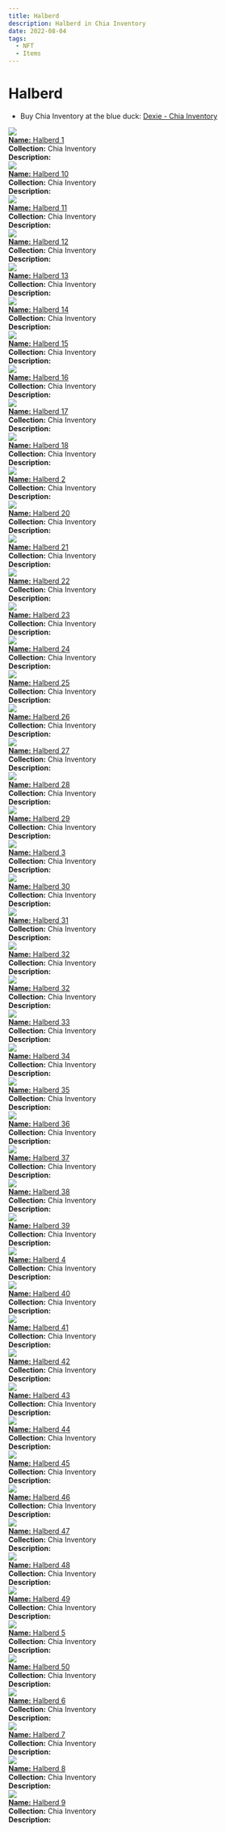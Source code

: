 ```yaml
---
title: Halberd
description: Halberd in Chia Inventory
date: 2022-08-04
tags:
  - NFT
  - Items
---
```


# Halberd

- Buy Chia Inventory at the blue duck: [Dexie - Chia Inventory](https://dexie.space/offers/col16fpva26fhdjp2echs3cr7c30gzl7qe67hu9grtsjcqldz354asjsyzp6wx/xch)

<div class="item_thumbnail_detail">
<img src="https://pnilv3h3e6pptmbrfc5aztyvpawi355sghd43ubwznhj6ga5hi.arweave.net/e1C67PsnnvmwMSi6DM8VeCyN97I-xx83QNstOnxgdOs"><br/>
<div><a href="https://www.spacescan.io/xch/coin/0x20c1b5d419b8c7bad9e513c779ccefde4df624f34eb85c4a49691b846d07d608"><strong>Name:</strong> Halberd 1</a></div>
<div><strong>Collection:</strong> Chia Inventory</div>
<div><strong>Description:</strong> </div>
</div>
<div class="item_thumbnail_detail">
<img src="https://vafw3esttqodxegj7b544rzz5bbkwc6umrevo4oqbbygwkqm.arweave.net/qAttklOc-HDuQyfh7zkc56EKrC9Rk--SVdx0AhwayoM"><br/>
<div><a href="https://www.spacescan.io/xch/coin/0xaafd5bc36b70f1b8ced175997d69615551bcf5bb297194f2beb39020f4ceb59e"><strong>Name:</strong> Halberd 10</a></div>
<div><strong>Collection:</strong> Chia Inventory</div>
<div><strong>Description:</strong> </div>
</div>
<div class="item_thumbnail_detail">
<img src="https://rzydim5jdvckrthjfkyiidv5zdtk3s5kt2wjim7jdeqghpie.arweave.net/jnA0M6kd_RKjM6SqwhA69yOaty6-qerJQz6RkgY70EM"><br/>
<div><a href="https://www.spacescan.io/xch/coin/0x2234a8c667a5852b096e598790498f9fcafe55fff4ca41c080de876d8b3457e2"><strong>Name:</strong> Halberd 11</a></div>
<div><strong>Collection:</strong> Chia Inventory</div>
<div><strong>Description:</strong> </div>
</div>
<div class="item_thumbnail_detail">
<img src="https://b7nvlomuhwm45koetsmnt4plyefrbf3xdq6foybeay2jbetv.arweave.net/D9tVuZQ9mc6pxJyY2fHrwQsQl-3ccPFdgJAY-0kJJ1A"><br/>
<div><a href="https://www.spacescan.io/xch/coin/0x3f2a956007c90acec4bdfd47511c2704bf3f7aab7c71f3f3cbbd0eb93d1fd20b"><strong>Name:</strong> Halberd 12</a></div>
<div><strong>Collection:</strong> Chia Inventory</div>
<div><strong>Description:</strong> </div>
</div>
<div class="item_thumbnail_detail">
<img src="https://t2pvsbu24qsmki6rgyyqr6h5cijfvaguqcuptqrw26x2gtu2ra.arweave.net/np9ZBprkJMUj0TYxCPj9EhJagNSAqPnCNtevo06ai_I"><br/>
<div><a href="https://www.spacescan.io/xch/coin/0x80551d96378df8a042e98c18a72969ba36acffe46f593dcf546560335bc53a98"><strong>Name:</strong> Halberd 13</a></div>
<div><strong>Collection:</strong> Chia Inventory</div>
<div><strong>Description:</strong> </div>
</div>
<div class="item_thumbnail_detail">
<img src="https://nekqyujpdjg4t2y3famgraex3fneplgu6gi7vagztgkpbzjz4u.arweave.net/aRUMUS8aTcnrGy-gYaICX2VpHrNTxkfqA2ZmU8OU55U"><br/>
<div><a href="https://www.spacescan.io/xch/coin/0x0bcba745ef1aae932519be3311a5d99a174cebf03dfbc2266c557d41da5b89b0"><strong>Name:</strong> Halberd 14</a></div>
<div><strong>Collection:</strong> Chia Inventory</div>
<div><strong>Description:</strong> </div>
</div>
<div class="item_thumbnail_detail">
<img src="https://s3mp3gxjf7wkitg2ggurlpmd43z2fdqfcyvahtpxiozftjpque.arweave.net/ltj9mukv7KRM2jGpFb2D5vOijgUWKgPN90OyWaXwo-c"><br/>
<div><a href="https://www.spacescan.io/xch/coin/0xe5f44fb5c6f158ccac7ccb00d215c80831a8b17db227b2875a08a3b9f984abec"><strong>Name:</strong> Halberd 15</a></div>
<div><strong>Collection:</strong> Chia Inventory</div>
<div><strong>Description:</strong> </div>
</div>
<div class="item_thumbnail_detail">
<img src="https://j44wbkjewwkcujo6opya2oxdjl3kbwdcagokq35ki6nhplia.arweave.net/TzlgqSS1-lCol3nPwDTrjSvag2GIBnKhvqke_ad60AI"><br/>
<div><a href="https://www.spacescan.io/xch/coin/0xd82312c010c6e7668c1a02ae81a2b0aea6670df5e697601518cf95f362e1f665"><strong>Name:</strong> Halberd 16</a></div>
<div><strong>Collection:</strong> Chia Inventory</div>
<div><strong>Description:</strong> </div>
</div>
<div class="item_thumbnail_detail">
<img src="https://o43lcwg32lbri4jnaktgg5yd3xfvomk6dug4zia3lnlllhqi.arweave.net/dzaxWNvSwxRxLQKmY3cD-3ct-XMV4dDcygG1tW-tZ4I"><br/>
<div><a href="https://www.spacescan.io/xch/coin/0x1dea1039d8da19f858c93ecc45b5ffd7a2a4d5c1d160241e957f0f6e03a044bd"><strong>Name:</strong> Halberd 17</a></div>
<div><strong>Collection:</strong> Chia Inventory</div>
<div><strong>Description:</strong> </div>
</div>
<div class="item_thumbnail_detail">
<img src="https://cz5xi5hr4wyhxlg22bgm7g2b62vy7tt4uac5o6icvqtx5iyx.arweave.net/Fnt0d_PHlsHus2tBMz5tB9quPznygBdd5AqwnfqMX-w"><br/>
<div><a href="https://www.spacescan.io/xch/coin/0x44827efc769a9e5444306891cc32d0c98a268569be963f7c4d11ec6369da9aed"><strong>Name:</strong> Halberd 18</a></div>
<div><strong>Collection:</strong> Chia Inventory</div>
<div><strong>Description:</strong> </div>
</div>
<div class="item_thumbnail_detail">
<img src="https://nmqqgax3lhenjgiguonkbyrrddo7rt4h4a7hs67ilp5loasv.arweave.net/-ayEDAvtZyNSZBqOaoOIxGN34z4fgPnl76Fv6tw-JVw"><br/>
<div><a href="https://www.spacescan.io/xch/coin/0x7d34d33ec7625676f52b405f6f969f624c7959c6992111591b4572b47c4cc918"><strong>Name:</strong> Halberd 2</a></div>
<div><strong>Collection:</strong> Chia Inventory</div>
<div><strong>Description:</strong> </div>
</div>
<div class="item_thumbnail_detail">
<img src="https://inodut2r2iislvyyorasn4ft4kt3w4ymawdi3zgwijrw62a.arweave.net/Q1w6T1HSESXXGHRBJvCz4_qe7cwwFho3k1-k_J-jb2g"><br/>
<div><a href="https://www.spacescan.io/xch/coin/0x7ae6da6c6d70078fbe1cc2e9eeaa27b1213288830565a7e4ac8bf8d8ca899505"><strong>Name:</strong> Halberd 20</a></div>
<div><strong>Collection:</strong> Chia Inventory</div>
<div><strong>Description:</strong> </div>
</div>
<div class="item_thumbnail_detail">
<img src="https://sscrshwngvyspizmb3ih7gyvbhzw5bebdbwkksqq7yswxmi2zbhq.arweave.net/lIUZHs01cSejLA7Qf5sVCfNuhIEYbKVKEP4la7EayE8"><br/>
<div><a href="https://www.spacescan.io/xch/coin/0x7f3840604639e98fc69a28542f8c38aa424cba7880d3680022884e75997e3178"><strong>Name:</strong> Halberd 21</a></div>
<div><strong>Collection:</strong> Chia Inventory</div>
<div><strong>Description:</strong> </div>
</div>
<div class="item_thumbnail_detail">
<img src="https://bxugcx4csnzwbrmziqy4iny7pcexvtbiaea4pnpqw4sgmlavilyq.arweave.net/DehhX4KTc2DFmUQxxDcfeIl6zCgBAce18LckZiwVQvE"><br/>
<div><a href="https://www.spacescan.io/xch/coin/0x37ddbb25b6314a3f30d9b12c566231a459adf2c5267862cc4b416bbef7d2ed18"><strong>Name:</strong> Halberd 22</a></div>
<div><strong>Collection:</strong> Chia Inventory</div>
<div><strong>Description:</strong> </div>
</div>
<div class="item_thumbnail_detail">
<img src="https://55soxpfforfzglpoaigqvwe7ajhqq64dsrqjg66pc52mf3h2.arweave.net/7-2TrvKV0S5Mt7gINCtifAk8Ie4OUYJN7_zxd0wuz6o"><br/>
<div><a href="https://www.spacescan.io/xch/coin/0x68528eff7e5ee1e8b073e462ac73d3f5459082f3f29ac1784d778bb20cc003dc"><strong>Name:</strong> Halberd 23</a></div>
<div><strong>Collection:</strong> Chia Inventory</div>
<div><strong>Description:</strong> </div>
</div>
<div class="item_thumbnail_detail">
<img src="https://4rydlhmtc6sdbouq4wav3gdrvabfvxbeln2ccwhrctun3cha.arweave.net/5H_A1nZMXpDC6k-OWBXZhxqAJa3CRbdCFY8RTo3Yj_g"><br/>
<div><a href="https://www.spacescan.io/xch/coin/0xb788ad02018eb3ed75e3555eb8d819f5aa1be0cafbfc80564effd0d46cb5e6b3"><strong>Name:</strong> Halberd 24</a></div>
<div><strong>Collection:</strong> Chia Inventory</div>
<div><strong>Description:</strong> </div>
</div>
<div class="item_thumbnail_detail">
<img src="https://ihlkbdu6szhogvieytttywrv3unycygwuna63utq6d5tyn3hdrtq.arweave.net/Qdagjp6WTuNVBMTnPFo13RuBYNajQe3ScPD7PDdnHGc"><br/>
<div><a href="https://www.spacescan.io/xch/coin/0x53487ad5443ea1c8ae7c39a8851e50b3e12609230c7581d15d7917c9ead1cd8d"><strong>Name:</strong> Halberd 25</a></div>
<div><strong>Collection:</strong> Chia Inventory</div>
<div><strong>Description:</strong> </div>
</div>
<div class="item_thumbnail_detail">
<img src="https://cemmesmwu6oagxtalger4xwnnwnk4wuwakk23viiywkkyqfi.arweave.net/ERjCSZannANeYFmJHl7NbZquWpYCla3V-CMW-UrECoU"><br/>
<div><a href="https://www.spacescan.io/xch/coin/0x6dc00cf04899046f5330efbcdbc63ce3648a1b3aade4f4d53b0374ca3e09f1d6"><strong>Name:</strong> Halberd 26</a></div>
<div><strong>Collection:</strong> Chia Inventory</div>
<div><strong>Description:</strong> </div>
</div>
<div class="item_thumbnail_detail">
<img src="https://62ngaet2zzbegmj7ity3jfwhtzhrgb2it4vfdc667ezbybcj.arweave.net/9ppgEnrOQkMxP-0TxtJbHnk8TB0ifKlGL3vkyHAR_J4"><br/>
<div><a href="https://www.spacescan.io/xch/coin/0x6a565a17324f1f42866be0921949528b5d13dd646bbc508fa37a208992b70255"><strong>Name:</strong> Halberd 27</a></div>
<div><strong>Collection:</strong> Chia Inventory</div>
<div><strong>Description:</strong> </div>
</div>
<div class="item_thumbnail_detail">
<img src="https://tspvjkhyi6o3rl44feaf4gnuub33g2557jdtt4ry73zuujqu.arweave.net/nJ9UqPhHnbivnCkAXh_m0oHeza736Rzny_-OP7zSiYU"><br/>
<div><a href="https://www.spacescan.io/xch/coin/0x85979dc8e2429e4a88aeb60a9e9a7a6f6a06f0b0213ca3b66fc102656f112242"><strong>Name:</strong> Halberd 28</a></div>
<div><strong>Collection:</strong> Chia Inventory</div>
<div><strong>Description:</strong> </div>
</div>
<div class="item_thumbnail_detail">
<img src="https://fetjj56itjy4kuembkiekaclq245prcsmyjehv33giaqlltegm.arweave.net/KSaU98iaccVQjAqQRQBLhr_nXxFJmEkPXezIBBa5kM4"><br/>
<div><a href="https://www.spacescan.io/xch/coin/0xb92a411d38e6ffba77490c67adac66680fecd87274ff82c838546e7234e9f176"><strong>Name:</strong> Halberd 29</a></div>
<div><strong>Collection:</strong> Chia Inventory</div>
<div><strong>Description:</strong> </div>
</div>
<div class="item_thumbnail_detail">
<img src="https://3vaat3at6gd2ccfnybhma3dzuew4xypo5q3d55eexxol2ls5lm.arweave.net/3UAJ7BPxh6EIrcBOwGx5oS3L4e7sNj70hL3cv-S5dW0"><br/>
<div><a href="https://www.spacescan.io/xch/coin/0x254c5cfd95c163a935b67463149d4aafe19df11ab9e6245a34ef4b4c73026971"><strong>Name:</strong> Halberd 3</a></div>
<div><strong>Collection:</strong> Chia Inventory</div>
<div><strong>Description:</strong> </div>
</div>
<div class="item_thumbnail_detail">
<img src="https://6d2dy42xxc5hlpce6hr5kaqufamcwifiqevepdj5cv34qdst6apa.arweave.net/8PQ8c1e4unW8RPHj1QIUKBgrIKiBKkeNPRV3yA5T8B4"><br/>
<div><a href="https://www.spacescan.io/xch/coin/0x3dc21200685d25d291ad5a249a2a8d4ca830551b61294de1f0c45bbbf79fa691"><strong>Name:</strong> Halberd 30</a></div>
<div><strong>Collection:</strong> Chia Inventory</div>
<div><strong>Description:</strong> </div>
</div>
<div class="item_thumbnail_detail">
<img src="https://3u25ljbuy3kxdedj4xytfmswtkydjcylsmsqm5zu3nuggbendg6a.arweave.net/3TXVpDTG1XGQaeXxMrJWmrA0iwuTJQZ3NNtoYwSNGbw"><br/>
<div><a href="https://www.spacescan.io/xch/coin/0x3edcbd3b25b3b489f249bf80f0ea3590aba917affec1a17cb8d462120e43abe1"><strong>Name:</strong> Halberd 31</a></div>
<div><strong>Collection:</strong> Chia Inventory</div>
<div><strong>Description:</strong> </div>
</div>
<div class="item_thumbnail_detail">
<img src="https://pn7fiushcv2hpxxey6tdhvw7ffz7q5uevcwefmj4vya6ccro.arweave.net/e35UUkcVdHfe5MemM9bfKXP4doSorEKxPK4B4__Qouo"><br/>
<div><a href="https://www.spacescan.io/xch/coin/0x9efc13f967c37be74ded9aa0ef67ef6c6396a76022712a593d1a3cb776c4dc25"><strong>Name:</strong> Halberd 32</a></div>
<div><strong>Collection:</strong> Chia Inventory</div>
<div><strong>Description:</strong> </div>
</div>
<div class="item_thumbnail_detail">
<img src="https://pn7fiushcv2hpxxey6tdhvw7ffz7q5uevcwefmj4vya6ccro.arweave.net/e35UUkcVdHfe5MemM9bfKXP4doSorEKxPK4B4__Qouo"><br/>
<div><a href="https://www.spacescan.io/xch/coin/0x9efc13f967c37be74ded9aa0ef67ef6c6396a76022712a593d1a3cb776c4dc25"><strong>Name:</strong> Halberd 32</a></div>
<div><strong>Collection:</strong> Chia Inventory</div>
<div><strong>Description:</strong> </div>
</div>
<div class="item_thumbnail_detail">
<img src="https://4ogfe3iv4noqrujzfryn3wnzfgw25yoxzxg56cdpbhqre7my.arweave.net/44x_SbRXjXQjR-OS-xw3dm5Ka2u4dfNzd8IbwnhEn2Y"><br/>
<div><a href="https://www.spacescan.io/xch/coin/0x41ddc1c0179dfa61fcaa2d6bd54aee8255f384e7e0953f33d2f51c28bfda8272"><strong>Name:</strong> Halberd 33</a></div>
<div><strong>Collection:</strong> Chia Inventory</div>
<div><strong>Description:</strong> </div>
</div>
<div class="item_thumbnail_detail">
<img src="https://ylwiw5capxry6pgk5oerroul5uco46r6azujszw6m6mtd7cbs4.arweave.net/wuyLdEB94488yuuJGLqL7QTuej4GaJlm3meZM-fxBl4"><br/>
<div><a href="https://www.spacescan.io/xch/coin/0x68e2d9cf917177d71a7f7b154f2083723984ced373fd5c2b0ed449f33df8d2dc"><strong>Name:</strong> Halberd 34</a></div>
<div><strong>Collection:</strong> Chia Inventory</div>
<div><strong>Description:</strong> </div>
</div>
<div class="item_thumbnail_detail">
<img src="https://jvabmfk6g5jj5c43gz3yxeu2phcnxqgavemf4a63shecmcmv.arweave.net/TUAWFV43Up6LmzZ_3i5KaecTbwMCpGF-4D25HIJgmVE"><br/>
<div><a href="https://www.spacescan.io/xch/coin/0xf5952360759c27effbfd3ccd9f6db5bf903319dbcf5d71bb3c41b466586f6568"><strong>Name:</strong> Halberd 35</a></div>
<div><strong>Collection:</strong> Chia Inventory</div>
<div><strong>Description:</strong> </div>
</div>
<div class="item_thumbnail_detail">
<img src="https://u4wrdpkvzghofzhugku54qedjnlcolj63qvhek257wcyzvdrjfmq.arweave.net/py0RvVXJjuLk9DKp3kCDS1YnLT7cKnIrXf2FjNRxSVk"><br/>
<div><a href="https://www.spacescan.io/xch/coin/0xe1a66f5df59498df7626a6b3433d3caa41e3bfcc816e941a47b129c7e6f41c04"><strong>Name:</strong> Halberd 36</a></div>
<div><strong>Collection:</strong> Chia Inventory</div>
<div><strong>Description:</strong> </div>
</div>
<div class="item_thumbnail_detail">
<img src="https://pczwv4oodvevxrbgwugyjrcvnfxrosu5htxecobg42cehssq.arweave.net/eLNq8c4_dSVvEJrUNhMRVaW8XSp-087kE4JuaEQ8pQ4"><br/>
<div><a href="https://www.spacescan.io/xch/coin/0x83e1f3a3eea6ac8dfcc1118a6a752271ba7ca0fc2fe4a2e27dac9bc3c09b9834"><strong>Name:</strong> Halberd 37</a></div>
<div><strong>Collection:</strong> Chia Inventory</div>
<div><strong>Description:</strong> </div>
</div>
<div class="item_thumbnail_detail">
<img src="https://a3vnk5kj5zjdevoelv5z5uqm4m3seovzhob5wm6pzguiree4.arweave.net/BurV_dUnuU-jJV_xF17ntIM4zciOrk7g9szz8moiJCc"><br/>
<div><a href="https://www.spacescan.io/xch/coin/0xf58c1377aec3c79019d268b8369b312e1848d558d17cfd96cf8f5702b748cbe3"><strong>Name:</strong> Halberd 38</a></div>
<div><strong>Collection:</strong> Chia Inventory</div>
<div><strong>Description:</strong> </div>
</div>
<div class="item_thumbnail_detail">
<img src="https://6rbfjwtnklnotubc3orjw3yidmadixpbpibwmzvs7zv6ktgyy4.arweave.net/9EJU2m1S2unQItuim28I-GwA0XeF6A2Zmsv5r5UzYx0"><br/>
<div><a href="https://www.spacescan.io/xch/coin/0x55267093b1f9fbf829e766a0e603f44bfd37e56bf62709c1137ae140c880bfb1"><strong>Name:</strong> Halberd 39</a></div>
<div><strong>Collection:</strong> Chia Inventory</div>
<div><strong>Description:</strong> </div>
</div>
<div class="item_thumbnail_detail">
<img src="https://lq3mupdynj4qlnkmnplhbiol5yvxithwulbh26qj7lg7j24d.arweave.net/XDbKPHhqeQW1TGvWcKHL7it0-TPaiwn16C-frN9OuDk"><br/>
<div><a href="https://www.spacescan.io/xch/coin/0x3bfda852bf9de933280b131f2e926eafbc5547b4995ed4e6832eedcfe5778539"><strong>Name:</strong> Halberd 4</a></div>
<div><strong>Collection:</strong> Chia Inventory</div>
<div><strong>Description:</strong> </div>
</div>
<div class="item_thumbnail_detail">
<img src="https://javjke32ks425doajveodtcn2zdjjizdeudwoetj6vqicodqo4.arweave.net/_SCqVE3pUua6NwE1I4cxN1kaUoyMlB2cSafVggThwd8"><br/>
<div><a href="https://www.spacescan.io/xch/coin/0xce93c2f2a835fbd61dd5621a93d3d2e8c7cc7fc550a4e25381f5a4f6df6e6f75"><strong>Name:</strong> Halberd 40</a></div>
<div><strong>Collection:</strong> Chia Inventory</div>
<div><strong>Description:</strong> </div>
</div>
<div class="item_thumbnail_detail">
<img src="https://5w7tdqi6wycuifej3w2yvrctfskgjkuxbi7hj5ve3ljjrs3qcq.arweave.net/7b8xwR62BUQUid21isRTLJRkqpcKPnT2pNrSmMtwF_A"><br/>
<div><a href="https://www.spacescan.io/xch/coin/0x4dc1989fcf648448dcdccd799bab99d53a04d4efcd784e1eb01b4a4205ec18c9"><strong>Name:</strong> Halberd 41</a></div>
<div><strong>Collection:</strong> Chia Inventory</div>
<div><strong>Description:</strong> </div>
</div>
<div class="item_thumbnail_detail">
<img src="https://zjhwop66c4ozucavkwztva4su4y4ecdl66sowysmeqaxbefl.arweave.net/yk9nP94XHZoIFVWz_OoOSpzHCCGv3pOtiTCQBc-JCrk"><br/>
<div><a href="https://www.spacescan.io/xch/coin/0x5fd1f984a9b187d660f9e9a0987afa955e653e817b5d33dbcb00084ba6080242"><strong>Name:</strong> Halberd 42</a></div>
<div><strong>Collection:</strong> Chia Inventory</div>
<div><strong>Description:</strong> </div>
</div>
<div class="item_thumbnail_detail">
<img src="https://urychth3pqc2sghcdkzwzfes2o7ti44tb2qkkshqoxjqucgine.arweave.net/pHAjzPt8BakY4hqzbJSS0780c5_MOoKVI8HXTCgjIaU"><br/>
<div><a href="https://www.spacescan.io/xch/coin/0x76dce521c5662cfe5f3937ff7af2c4dc3ba9fe5fda5ae798db7cdafefa11c084"><strong>Name:</strong> Halberd 43</a></div>
<div><strong>Collection:</strong> Chia Inventory</div>
<div><strong>Description:</strong> </div>
</div>
<div class="item_thumbnail_detail">
<img src="https://s5afxaoxljyh4zcq4ls4n7hkv4lshrp7db7yvimc6uvooi4i.arweave.net/l0BbgddacH5kUOLlxv_zqrxc-jxf8Y_f4qhgvUq5yOI"><br/>
<div><a href="https://www.spacescan.io/xch/coin/0x2bc9a1ed6b828514f3dd2205d9b0678720dc945dde209e235ebaa44831ca278d"><strong>Name:</strong> Halberd 44</a></div>
<div><strong>Collection:</strong> Chia Inventory</div>
<div><strong>Description:</strong> </div>
</div>
<div class="item_thumbnail_detail">
<img src="https://vl6zeegzxf3xwvhg47wt7ewdq2bhldhlzfqevh5wmvqlks3nun2a.arweave.net/qv2SENm5d3tU5uftP5LDhoJ1jOvJYEqftmVgtUtto3Q"><br/>
<div><a href="https://www.spacescan.io/xch/coin/0xb7122128004f766bcfdfc141e471e2bd404521927e7a3484123ee79e041489e8"><strong>Name:</strong> Halberd 45</a></div>
<div><strong>Collection:</strong> Chia Inventory</div>
<div><strong>Description:</strong> </div>
</div>
<div class="item_thumbnail_detail">
<img src="https://yralxowwb27m3zt4yedbfe2zr2pcnacfyzhy6blvawrufoty.arweave.net/xEC7utYOvs3mfMEGE_-pNZjp4mgEXGT48FdQWjQrp4A"><br/>
<div><a href="https://www.spacescan.io/xch/coin/0xe5677468729d26df4cf4facd32bcc28280391ec8723a77c00aad17e34373547d"><strong>Name:</strong> Halberd 46</a></div>
<div><strong>Collection:</strong> Chia Inventory</div>
<div><strong>Description:</strong> </div>
</div>
<div class="item_thumbnail_detail">
<img src="https://q3it2e2nze7wkd6ddepvenxjpg24e3kzcs4xgkjk66k42quedq.arweave.net/htE9E03JP2UPwxkfUjbpebXCb_VkUuXMpKveVzUKEHE"><br/>
<div><a href="https://www.spacescan.io/xch/coin/0x97c7814b6bce0099b635708d84bcedbd164a465d14cd6295ceeee9be0cb87a73"><strong>Name:</strong> Halberd 47</a></div>
<div><strong>Collection:</strong> Chia Inventory</div>
<div><strong>Description:</strong> </div>
</div>
<div class="item_thumbnail_detail">
<img src="https://ih56wicslfwmhzd72bpf36gbflxfpvtj2zcnpr2wpdgjxjrsyq.arweave.net/QfvrIFJZbMPkf9BeXfjBKu5X1mnWRNfHVnjMm6Yyx-I"><br/>
<div><a href="https://www.spacescan.io/xch/coin/0x189edcd68e07ad5a2b85847e9496f852cf2f00c93a3f2f71b67f287841ce7fe2"><strong>Name:</strong> Halberd 48</a></div>
<div><strong>Collection:</strong> Chia Inventory</div>
<div><strong>Description:</strong> </div>
</div>
<div class="item_thumbnail_detail">
<img src="https://nmgtqyvi4wjr5ze4lpikqjewzo4xn4dm43rwxtunxoqvbqd4.arweave.net/aw04Yqj_lkx7_knFvQqCSWy7l28Gzm42vOjbuhU_MB8"><br/>
<div><a href="https://www.spacescan.io/xch/coin/0x1419b878a9e83ab742185c84bb908a850de4b1c0767d048ea126b0eb66bed09f"><strong>Name:</strong> Halberd 49</a></div>
<div><strong>Collection:</strong> Chia Inventory</div>
<div><strong>Description:</strong> </div>
</div>
<div class="item_thumbnail_detail">
<img src="https://bb7o5l3dogdkt3azvcb6jqxqxr4m3sr5xbtdgnghitfdsnaw5wkq.arweave.net/CH7ur2NxhqnsGaiD5MLwvHjNyj24ZjM0x0TKOTQW7ZU"><br/>
<div><a href="https://www.spacescan.io/xch/coin/0xe355af7f6af64dbccae2bedf9bc7c61d8f7d82da36f7f0016026501edcb358c6"><strong>Name:</strong> Halberd 5</a></div>
<div><strong>Collection:</strong> Chia Inventory</div>
<div><strong>Description:</strong> </div>
</div>
<div class="item_thumbnail_detail">
<img src="https://2hi2ssawebmsbx67vpmckelrbe2qifxxxq5zrj246hrozn3qbxwa.arweave.net/0dGpSBYgWSDf36vYJRFxCTUEFve8O5inXPHi7LdwDew"><br/>
<div><a href="https://www.spacescan.io/xch/coin/0x76c72ce3d0c69df52b1bb9f7aa53dfed440dc9084267390357f641b801d70251"><strong>Name:</strong> Halberd 50</a></div>
<div><strong>Collection:</strong> Chia Inventory</div>
<div><strong>Description:</strong> </div>
</div>
<div class="item_thumbnail_detail">
<img src="https://zietrm6ot7bxnsq4zrdidlysoee73pfl7nq6flgf5foiujkdlm.arweave.net/ygk4s86fw3bKHMxGga8ScQn9vKv7Y_eKsxelciiVDW0"><br/>
<div><a href="https://www.spacescan.io/xch/coin/0x601471bb12129c09b94b9ba62111aac30c345a383bb0aa9d17ee171f7bbbca74"><strong>Name:</strong> Halberd 6</a></div>
<div><strong>Collection:</strong> Chia Inventory</div>
<div><strong>Description:</strong> </div>
</div>
<div class="item_thumbnail_detail">
<img src="https://2wcvmxbnehizrfbrsulkxswrl7brtwx5hcshzltbbwqjhrru.arweave.net/1YVWXC0h0ZiUMZUWq8-rRX8MZ2v04pHy_uYQ2gk8Y0s"><br/>
<div><a href="https://www.spacescan.io/xch/coin/0xa7ecbfedc5898f4ca8f084a5cc92fa4b15859788eb497e441b321b0386b82b02"><strong>Name:</strong> Halberd 7</a></div>
<div><strong>Collection:</strong> Chia Inventory</div>
<div><strong>Description:</strong> </div>
</div>
<div class="item_thumbnail_detail">
<img src="https://bzi4nwq5wdzku7j7wfdh4ny33zw6lyzr6zjqf5hvygw2nxdc.arweave.net/DlHG2h2w8qp9P7FGfjcb3m3l4zH2UwL09-cGt_ptxiQ"><br/>
<div><a href="https://www.spacescan.io/xch/coin/0x04c997ba3b7b6967f3ad6728d46c55f3b195f876ec43e4413cad57a115579a24"><strong>Name:</strong> Halberd 8</a></div>
<div><strong>Collection:</strong> Chia Inventory</div>
<div><strong>Description:</strong> </div>
</div>
<div class="item_thumbnail_detail">
<img src="https://t7djusjeibljraoyo236rs6lewmrsyxxrswjqwoafu2q5eas.arweave.net/n8aa_SSRAVpiB2Ha36MvLJZkZYveMrJhZwC01DpA-SI"><br/>
<div><a href="https://www.spacescan.io/xch/coin/0xfe8c4f7ebf1d8f51485fa348190e293e5ae81c904aa3586ccd6b46a754f0450f"><strong>Name:</strong> Halberd 9</a></div>
<div><strong>Collection:</strong> Chia Inventory</div>
<div><strong>Description:</strong> </div>
</div>

